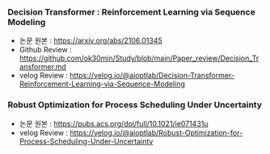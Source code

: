 ### Decision Transformer : Reinforcement Learning via Sequence Modeling
* 논문 원본 : https://arxiv.org/abs/2106.01345
* Github Review : https://github.com/ok30min/Study/blob/main/Paper_review/Decision_Transformer.md
* velog Review : https://velog.io/@aioptlab/Decision-Transformer-Reinforcement-Learning-via-Sequence-Modeling

### Robust Optimization for Process Scheduling Under Uncertainty
* 논문 원본 : https://pubs.acs.org/doi/full/10.1021/ie071431u
* velog Review : https://velog.io/@aioptlab/Robust-Optimization-for-Process-Scheduling-Under-Uncertainty
